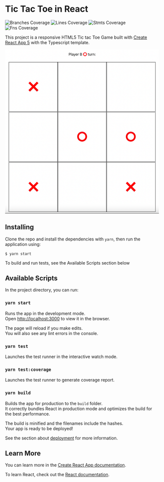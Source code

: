 # Tic Tac Toe in React

![Branches Coverage](./coverage/badge-branches.svg)
![Lines Coverage](./coverage/badge-lines.svg)
![Stmts Coverage](./coverage/badge-statements.svg)
![Fns Coverage](./coverage/badge-functions.svg)

This project is a responsive HTML5 Tic tac Toe Game built with
[Create React App 5](https://github.com/facebook/create-react-app) with the Typescript template.

![preview image](preview.png)

## Installing

Clone the repo and install the dependencies with `yarn`,
then run the application using:

```shell
$ yarn start
```

To build and run tests, see the Available Scripts section
below

## Available Scripts

In the project directory, you can run:

### `yarn start`

Runs the app in the development mode.\
Open [http://localhost:3000](http://localhost:3000) to view it in the browser.

The page will reload if you make edits.\
You will also see any lint errors in the console.

### `yarn test`

Launches the test runner in the interactive watch mode.

### `yarn test:coverage`

Launches the test runner to generate coverage report.

### `yarn build`

Builds the app for production to the `build` folder.\
It correctly bundles React in production mode and optimizes the build for the best performance.

The build is minified and the filenames include the hashes.\
Your app is ready to be deployed!

See the section about [deployment](https://facebook.github.io/create-react-app/docs/deployment) for more information.

## Learn More

You can learn more in the [Create React App documentation](https://facebook.github.io/create-react-app/docs/getting-started).

To learn React, check out the [React documentation](https://reactjs.org/).
